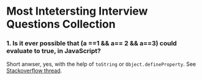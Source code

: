 # Most Intetersting Interview Questions Collection

### 1. Is it ever possible that (a ==1 && a== 2 && a==3) could evaluate to true, in JavaScript?
Short anwser, yes, with the help of `toString` or `Object.defineProperty`. See [Stackoverflow thread](https://stackoverflow.com/questions/48270127/can-a-1-a-2-a-3-ever-evaluate-to-true).

